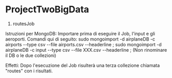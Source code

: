 # ProjectTwoBigData

1) routesJob

Istruzioni per MongoDB:
Importare prima di eseguire il Job, l'input e gli aeroporti. Comandi qui di seguito:
sudo mongoimport -d airplaneDB -c airports --type csv --file airports.csv --headerline ; 
sudo mongoimport -d airplaneDB -c input --type csv --file XXX.csv --headerline ; 
(Non rinominare il DB o le due collezioni)

Effetti:
Dopo l'esecuzione del Job risulterà una terza collezione chiamata "routes" con i risultati.
